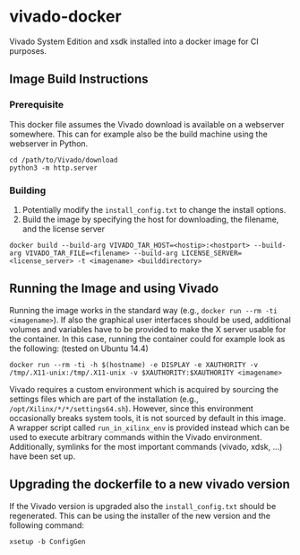 # vivado-docker

Vivado System Edition and xsdk installed into a docker image for CI purposes.

## Image Build Instructions

### Prerequisite
This docker file assumes the Vivado download is available on a webserver somewhere. This can for example also be the build machine using the webserver in Python.

```shell
cd /path/to/Vivado/download
python3 -m http.server
```

### Building

1. Potentially modify the `install_config.txt` to change the install options.
2. Build the image by specifying the host for downloading, the filename, and the license server

```shell
docker build --build-arg VIVADO_TAR_HOST=<hostip>:<hostport> --build-arg VIVADO_TAR_FILE=<filename> --build-arg LICENSE_SERVER=<license_server> -t <imagename> <builddirectory> 
```

## Running the Image and using Vivado

Running the image works in the standard way (e.g., `docker run --rm -ti <imagename>`). If also the graphical user interfaces should be used, additional volumes and variables have to be provided to make the X server usable for the container. In this case, running the container could for example look as the following: (tested on Ubuntu 14.4)

```shell
docker run --rm -ti -h $(hostname) -e DISPLAY -e XAUTHORITY -v /tmp/.X11-unix:/tmp/.X11-unix -v $XAUTHORITY:$XAUTHORITY <imagename>

```

Vivado requires a custom environment which is acquired by sourcing the settings files which are part of the installation (e.g., `/opt/Xilinx/*/*/settings64.sh`). However, since this environment occasionally breaks system tools, it is not sourced by default in this image. A wrapper script called `run_in_xilinx_env` is provided instead which can be used to execute arbitrary commands within the Vivado environment. Additionally, symlinks for the most important commands (vivado, xdsk, ...) have been set up.

## Upgrading the dockerfile to a new vivado version

If the Vivado version is upgraded also the `install_config.txt` should be regenerated. This can be using the installer of the new version and the following command:

```shell
xsetup -b ConfigGen
```
